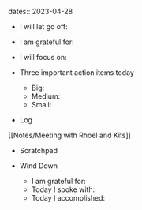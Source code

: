 dates:: 2023-04-28

- I will let go off:
- I am grateful for:
- I will focus on:

- Three important action items today
	- Big:
	- Medium:
	- Small:

- Log

[[Notes/Meeting with Rhoel and Kits]]

- Scratchpad

- Wind Down
	- I am grateful for:
	- Today I spoke with:
	- Today I accomplished: